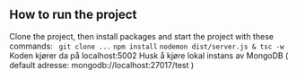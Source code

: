 ## How to run the project
Clone the project, then install packages and start the project with these commands:
 ``` git clone ...```
 ``` npm install ```
 ``` nodemon dist/server.js & tsc -w ```
Koden kjører da på localhost:5002
Husk å kjøre lokal instans av MongoDB ( default adresse: mongodb://localhost:27017/test )

